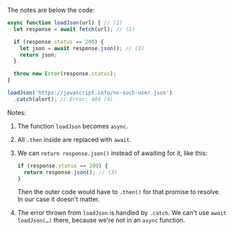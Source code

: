 
The notes are below the code:

```js run
async function loadJson(url) { // (1)
  let response = await fetch(url); // (2)

  if (response.status == 200) {
    let json = await response.json(); // (3)
    return json;
  }

  throw new Error(response.status);
}

loadJson('https://javascript.info/no-such-user.json')
  .catch(alert); // Error: 404 (4)
```

Notes:

1. The function `loadJson` becomes `async`.
2. All `.then` inside are replaced with `await`.
3. We can `return response.json()` instead of awaiting for it, like this:

    ```js
    if (response.status == 200) {
      return response.json(); // (3)
    }
    ```

    Then the outer code would have to `.then()` for that promise to resolve. In our case it doesn't matter.
4. The error thrown from `loadJson` is handled by `.catch`. We can't use `await loadJson(…)` there, because we're not in an `async` function.
